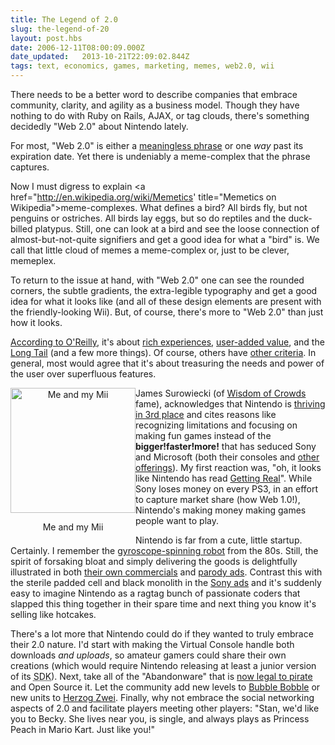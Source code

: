 ```yaml
---
title: The Legend of 2.0
slug: the-legend-of-20
layout: post.hbs
date: 2006-12-11T08:00:09.000Z
date_updated:   2013-10-21T22:09:02.844Z
tags: text, economics, games, marketing, memes, web2.0, wii
---
```


There needs to be a better word to describe companies that embrace community, clarity, and agility as a business model. Though they have nothing to do with Ruby on Rails, AJAX, or tag clouds, there's something decidedly "Web 2.0" about Nintendo lately.<!--more-->

For most, "Web 2.0" is either a <a href="http://www.37signals.com/svn/archives2/what_web_20_means_to_500_random_basecamp_customers.php" title="'What Web 2.0 means to 500 random Basecamp customers' on 37signals">meaningless phrase</a> or one <em>way</em> past its expiration date. Yet there is undeniably a meme-complex that the phrase captures.

Now I must digress to explain <a href="http://en.wikipedia.org/wiki/Memetics' title="Memetics on Wikipedia">meme-complexes</a>. What defines a bird? All birds fly, but not penguins or ostriches. All birds lay eggs, but so do reptiles and the duck-billed platypus. Still, one can look at a bird and see the loose connection of almost-but-not-quite signifiers and get a good idea for what a "bird" is. We call that little cloud of memes a meme-complex or, just to be clever, memeplex.

To return to the issue at hand, with "Web 2.0" one can see the rounded corners, the subtle gradients, the extra-legible typography and get a good idea for what it looks like (and all of these design elements are present with the friendly-looking Wii). But, of course, there's more to "Web 2.0" than just how it looks.

<a href="http://www.oreillynet.com/pub/a/oreilly/tim/news/2005/09/30/what-is-web-20.html" title="What is Web 2.0' on O'ReillyNet">According to O'Reilly</a>, it's about <a href="http://www.1up.com/do/reviewPage?cId=3155329" title="'Legend of Zelda: Twilight Princess' review">rich experiences</a>, <a href="http://www.youtube.com/watch?v=Hi6DfV9UetY" title="Editing your Mii">user-added value</a>, and the <a href="http://en.wikipedia.org/wiki/Virtual_Console_(Wii)" title="Virtual Console on Wikipedia">Long Tail</a> (and a few more things). Of course, others have <a href="http://web2.0validator.com/" title="Web2.0Validator">other criteria</a>. In general, most would agree that it's about treasuring the needs and power of the user over superfluous features.

<div class="pullquote" style="float:left; text-align:center;">
<img class="content" style="width:200px;" src="https://assets.stanifesto.com/images/2006/12/mii.jpg" alt="Me and my Mii" />
<p class="small">Me and my Mii</p>
</div>

James Surowiecki (of <a href="http://www.randomhouse.com/features/wisdomofcrowds/" title="Wisdom of Crowds on Randomhouse">Wisdom of Crowds</a> fame), acknowledges that Nintendo is <a href="http://www.newyorker.com/talk/content/articles/061204ta_talk_surowiecki" title="'In Praise of Third Place' on NewYorker.com">thriving in 3rd place</a> and cites reasons like recognizing limitations and focusing on making fun games instead of the <strong>bigger!faster!more!</strong> that has seduced Sony and Microsoft (both their consoles and <a href="http://www.microsoft.com/windowsvista/default.aspx" title="Windows Vista">other offerings</a>). My first reaction was, "oh, it looks like Nintendo has read <a href="http://gettingreal.37signals.com/" title="Getting Real on 37signals">Getting Real</a>". While Sony loses money on every PS3, in an effort to capture market share (how Web 1.0!), Nintendo's making money making games people want to play.

Nintendo is far from a cute, little startup. Certainly. I remember the <a href="http://www.youtube.com/watch?v=rcxrecy__XQ" title="ROB the Robot on YouTube">gyroscope-spinning robot</a> from the 80s. Still, the spirit of forsaking bloat and simply delivering the goods is delightfully illustrated in both <a href="http://www.youtube.com/watch?v=g2nEHqGWsYM" title="The Wii Commercial collection on YouTube">their own commercials</a> and <a href="http://www.youtube.com/watch?v=cXm5n2n_U3c" title="PS3 vs. Wii Commercial on YouTube">parody ads</a>. Contrast this with the sterile padded cell and black monolith in the <a href="http://www.youtube.com/watch?v=7qamwVJaYW8" title="a PS3 ad on YouTube">Sony ads</a> and it's suddenly easy to imagine Nintendo as a ragtag bunch of passionate coders that slapped this thing together in their spare time and next thing you know it's selling like hotcakes.

There's a lot more that Nintendo could do if they wanted to truly embrace their 2.0 nature. I'd start with making the Virtual Console handle both downloads <em>and uploads</em>, so amateur gamers could share their own creations (which would require Nintendo releasing at least a junior version of its <acronym title="Software Development Kit">SDK</acronym>). Next, take all of the "Abandonware" that is <a href="http://www.gamespot.com/news/6162308.html" title="'Abandonware now legal?' on GameSpot">now legal to pirate</a> and Open Source it. Let the community add new levels to <a href="http://en.wikipedia.org/wiki/Bubble_Bobble" title="Bubble Bobble on Wikipedia">Bubble Bobble</a> or new units to <a href="http://en.wikipedia.org/wiki/Herzog_Zwei" title="Herzog Zwei on Wikipedia">Herzog Zwei</a>. Finally, why not embrace the social networking aspects of 2.0 and facilitate players meeting other players: "Stan, we'd like you to Becky. She lives near you, is single, and always plays as Princess Peach in Mario Kart. Just like you!"
